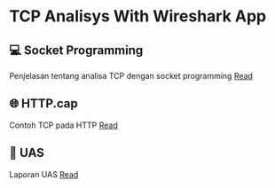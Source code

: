 # TCP Analisys With Wireshark App

## 💻 Socket Programming
Penjelasan tentang analisa TCP dengan socket programming [Read](./tugas-1/README.md)

## 🌐 HTTP.cap
Contoh TCP pada HTTP [Read](./tugas-2/README.md)

## 📝 UAS
Laporan UAS [Read](./uas-s2-2425/README.md)
